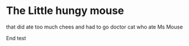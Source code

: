 # The Little hungy mouse
that did ate too much chees
and had to go doctor cat
who ate Ms Mouse

End
test
